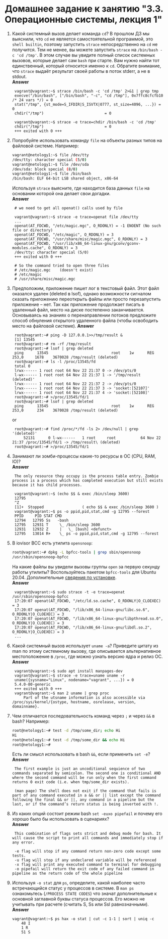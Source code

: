 # Домашнее задание к занятию "3.3. Операционные системы, лекция 1"

1. Какой системный вызов делает команда `cd`? В прошлом ДЗ мы выяснили, что `cd` не является самостоятельной  программой, это `shell builtin`, поэтому запустить `strace` непосредственно на `cd` не получится. Тем не менее, вы можете запустить `strace` на `/bin/bash -c 'cd /tmp'`. В этом случае вы увидите полный список системных вызовов, которые делает сам `bash` при старте. Вам нужно найти тот единственный, который относится именно к `cd`. Обратите внимание, что `strace` выдаёт результат своей работы в поток stderr, а не в stdout.  
**Answer** 

        vagrant@vagrant:~$ strace /bin/bash -c 'cd /tmp' 2>&1 | grep tmp
        execve("/bin/bash", ["/bin/bash", "-c", "cd /tmp"], 0x7ffc8cfcfb10 /* 24 vars */) = 0
        stat("/tmp", {st_mode=S_IFDIR|S_ISVTX|0777, st_size=4096, ...}) = 0
        chdir("/tmp")                           = 0

        vagrant@vagrant:~$ strace -e trace=chdir /bin/bash -c 'cd /tmp'
        chdir("/tmp")                           = 0
        +++ exited with 0 +++



1. Попробуйте использовать команду `file` на объекты разных типов на файловой системе. Например:
    ```bash
    vagrant@netology1:~$ file /dev/tty
    /dev/tty: character special (5/0)
    vagrant@netology1:~$ file /dev/sda
    /dev/sda: block special (8/0)
    vagrant@netology1:~$ file /bin/bash
    /bin/bash: ELF 64-bit LSB shared object, x86-64
    ```
    Используя `strace` выясните, где находится база данных `file` на основании которой она делает свои догадки.  
**Answer**

        # we need to get all openat() calls used by file

        vagrant@vagrant:~$ strace -e trace=openat file /dev/tty
        ...
        openat(AT_FDCWD, "/etc/magic.mgc", O_RDONLY) = -1 ENOENT (No such file or directory)
        openat(AT_FDCWD, "/etc/magic", O_RDONLY) = 3
        openat(AT_FDCWD, "/usr/share/misc/magic.mgc", O_RDONLY) = 3
        openat(AT_FDCWD, "/usr/lib/x86_64-linux-gnu/gconv/gconv-modules.cache", O_RDONLY) = 3
        /dev/tty: character special (5/0)
        +++ exited with 0 +++

        # So the command tried to open three files
        # /etc/magic.mgc    (doesn't exist)
        # /etc/magic
        # /usr/share/misc/magic.mgc

1. Предположим, приложение пишет лог в текстовый файл. Этот файл оказался удален (deleted в lsof), однако возможности сигналом сказать приложению переоткрыть файлы или просто перезапустить приложение – нет. Так как приложение продолжает писать в удаленный файл, место на диске постепенно заканчивается. Основываясь на знаниях о перенаправлении потоков предложите способ обнуления открытого удаленного файла (чтобы освободить место на файловой системе).
**Answer**

        root@vagrant:~# ping -D 127.0.0.1>>/tmp/result &
        [1] 13545
        root@vagrant:~# rm -rf /tmp/result
        root@vagrant:~# lsof | grep deleted
        ping      13545                            root    1w      REG              253,0     1678    3670028 /tmp/result (deleted)
        root@vagrant:~# ls -l /proc/13545/fd
        total 0
        lrwx------ 1 root root 64 Nov 22 21:37 0 -> /dev/pts/0
        l-wx------ 1 root root 64 Nov 22 21:37 1 -> '/tmp/result (deleted)'
        lrwx------ 1 root root 64 Nov 22 21:37 2 -> /dev/pts/0
        lrwx------ 1 root root 64 Nov 22 21:37 3 -> 'socket:[52107]'
        lrwx------ 1 root root 64 Nov 22 21:37 4 -> 'socket:[52108]'
        root@vagrant:~# >/proc/13545/fd/1
        root@vagrant:~# lsof | grep deleted
        ping      13545                            root    1w      REG              253,0      234    3670028 /tmp/result (deleted)
    or  
  
        root@vagrant:~# find /proc/*/fd -ls 2> /dev/null | grep '(deleted)'
            52131      0 l-wx------   1 root     root           64 Nov 22 21:37 /proc/13545/fd/1 -> /tmp/result\ (deleted)
        root@vagrant:~# >/proc/13545/fd/1
  
1. Занимают ли зомби-процессы какие-то ресурсы в ОС (CPU, RAM, IO)?  
**Answer**  

        The only resource they occupy is the process table entry. Zombie process is a process which has completed execution but still exists because it has child processes.

        vagrant@vagrant:~$ (echo $$ & exec /bin/sleep 3600)
        12795
        ^Z
        [1]+  Stopped                 ( echo $$ & exec /bin/sleep 3600 )
        vagrant@vagrant:~$ ps -o ppid,pid,stat,cmd -g 12795 --forest
        PPID     PID STAT CMD
        12794   12795 Ss   -bash
        12795   12931 T     \_ /bin/sleep 3600
        12931   12932 Z     |   \_ [bash] <defunct>
        12795   13014 R+    \_ ps -o ppid,pid,stat,cmd -g 12795 --forest



1. В iovisor BCC есть утилита `opensnoop`:
    ```bash
    root@vagrant:~# dpkg -L bpfcc-tools | grep sbin/opensnoop
    /usr/sbin/opensnoop-bpfcc
    ```
    На какие файлы вы увидели вызовы группы `open` за первую секунду работы утилиты? Воспользуйтесь пакетом `bpfcc-tools` для Ubuntu 20.04. Дополнительные [сведения по установке](https://github.com/iovisor/bcc/blob/master/INSTALL.md).  
    **Answer**

        vagrant@vagrant:~$ sudo strace -t -e trace=openat /usr/sbin/opensnoop-bpfcc
        17:20:07 openat(AT_FDCWD, "/etc/ld.so.cache", O_RDONLY|O_CLOEXEC) = 3
        17:20:07 openat(AT_FDCWD, "/lib/x86_64-linux-gnu/libc.so.6", O_RDONLY|O_CLOEXEC) = 3
        17:20:07 openat(AT_FDCWD, "/lib/x86_64-linux-gnu/libpthread.so.0", O_RDONLY|O_CLOEXEC) = 3
        17:20:07 openat(AT_FDCWD, "/lib/x86_64-linux-gnu/libdl.so.2", O_RDONLY|O_CLOEXEC) = 3
        ...


2. Какой системный вызов использует `uname -a`? Приведите цитату из man по этому системному вызову, где описывается альтернативное местоположение в `/proc`, где можно узнать версию ядра и релиз ОС.  
**Answer**

        vagrant@vagrant:~$ sudo apt install manpages-dev
        vagrant@vagrant:~$ strace -e trace=uname uname -r
        uname({sysname="Linux", nodename="vagrant", ...}) = 0
        5.4.0-80-generic
        +++ exited with 0 +++
        vagrant@vagrant:~$ man 2 uname | grep proc
            Part of the utsname information is also accessible via /proc/sys/kernel/{ostype, hostname, osrelease, version, domainname}.

3. Чем отличается последовательность команд через `;` и через `&&` в bash? Например:
    ```bash
    root@netology1:~# test -d /tmp/some_dir; echo Hi
    Hi
    root@netology1:~# test -d /tmp/some_dir && echo Hi
    root@netology1:~#
    ```
    Есть ли смысл использовать в bash `&&`, если применить `set -e`?  
**Answer**

        The first example is just an uncoditional sequience of two commands separated by semicolon. The second one is conditional AND where the second command will be run only when the first command returns 0 exit code (i.e. when tmp/some_dir exists).

        (man page) The shell does not exit if the command that fails is part of any command executed in a && or || list except the command following the final && or ||, any command in a pipeline but the last, or if the command’s return status is being inverted with !.


4. Из каких опций состоит режим bash `set -euxo pipefail` и почему его хорошо было бы использовать в сценариях?  
**Answer**

        This combination of flags sets strict and debug mode for bash. It will cause the script to print all commands and immediately stop if any error.

        -e flag will stop if any command return non-zero code except some tests.
        -u flag will stop if any undeclared variable will be referenced
        -x flag will print any executed command to terminal for debugging
        -o pipefail will return the exit code of any failed command in pipeline as the return code of the whole pipeline 


1.  Используя `-o stat` для `ps`, определите, какой наиболее часто встречающийся статус у процессов в системе. В `man ps` ознакомьтесь (`/PROCESS STATE CODES`) что значат дополнительные к основной заглавной буквы статуса процессов. Его можно не учитывать при расчете (считать S, Ss или Ssl равнозначными).  
**Answer**

        vagrant@vagrant:~$ ps hax -o stat | cut -c 1-1 | sort | uniq -c
            48 I
            1 R
            51 S
